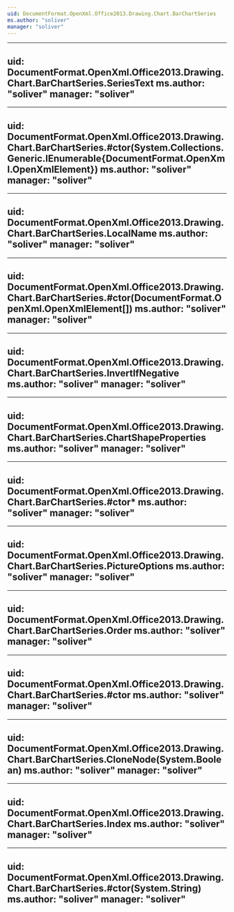 ```yaml
---
uid: DocumentFormat.OpenXml.Office2013.Drawing.Chart.BarChartSeries
ms.author: "soliver"
manager: "soliver"
---
```


---
uid: DocumentFormat.OpenXml.Office2013.Drawing.Chart.BarChartSeries.SeriesText
ms.author: "soliver"
manager: "soliver"
---

---
uid: DocumentFormat.OpenXml.Office2013.Drawing.Chart.BarChartSeries.#ctor(System.Collections.Generic.IEnumerable{DocumentFormat.OpenXml.OpenXmlElement})
ms.author: "soliver"
manager: "soliver"
---

---
uid: DocumentFormat.OpenXml.Office2013.Drawing.Chart.BarChartSeries.LocalName
ms.author: "soliver"
manager: "soliver"
---

---
uid: DocumentFormat.OpenXml.Office2013.Drawing.Chart.BarChartSeries.#ctor(DocumentFormat.OpenXml.OpenXmlElement[])
ms.author: "soliver"
manager: "soliver"
---

---
uid: DocumentFormat.OpenXml.Office2013.Drawing.Chart.BarChartSeries.InvertIfNegative
ms.author: "soliver"
manager: "soliver"
---

---
uid: DocumentFormat.OpenXml.Office2013.Drawing.Chart.BarChartSeries.ChartShapeProperties
ms.author: "soliver"
manager: "soliver"
---

---
uid: DocumentFormat.OpenXml.Office2013.Drawing.Chart.BarChartSeries.#ctor*
ms.author: "soliver"
manager: "soliver"
---

---
uid: DocumentFormat.OpenXml.Office2013.Drawing.Chart.BarChartSeries.PictureOptions
ms.author: "soliver"
manager: "soliver"
---

---
uid: DocumentFormat.OpenXml.Office2013.Drawing.Chart.BarChartSeries.Order
ms.author: "soliver"
manager: "soliver"
---

---
uid: DocumentFormat.OpenXml.Office2013.Drawing.Chart.BarChartSeries.#ctor
ms.author: "soliver"
manager: "soliver"
---

---
uid: DocumentFormat.OpenXml.Office2013.Drawing.Chart.BarChartSeries.CloneNode(System.Boolean)
ms.author: "soliver"
manager: "soliver"
---

---
uid: DocumentFormat.OpenXml.Office2013.Drawing.Chart.BarChartSeries.Index
ms.author: "soliver"
manager: "soliver"
---

---
uid: DocumentFormat.OpenXml.Office2013.Drawing.Chart.BarChartSeries.#ctor(System.String)
ms.author: "soliver"
manager: "soliver"
---
